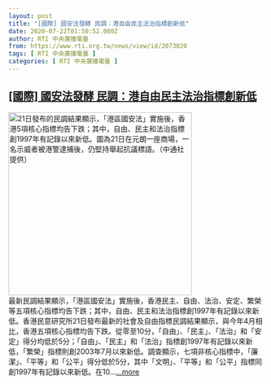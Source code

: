 ```yaml
---
layout: post
title: "[國際] 國安法發酵 民調：港自由民主法治指標創新低"
date: 2020-07-22T01:50:52.000Z
author: RTI 中央廣播電臺
from: https://www.rti.org.tw/news/view/id/2073020
tags: [ RTI 中央廣播電臺 ]
categories: [ RTI 中央廣播電臺 ]
---
```

<!--1595382652000-->
[[國際] 國安法發酵 民調：港自由民主法治指標創新低](https://www.rti.org.tw/news/view/id/2073020)
------

<div>
<img src="https://static.rti.org.tw/assets/thumbnails/2020/07/22/20200722000006M.jpg" width="360" alt="21日發布的民調結果顯示，「港區國安法」實施後，香港5項核心指標均告下跌；其中，自由、民主和法治指標創1997年有記錄以來新低。圖為21日在元朗一座商場，一名示威者被港警逮捕後，仍堅持舉起抗議標語。（中通社提供）" title="21日發布的民調結果顯示，「港區國安法」實施後，香港5項核心指標均告下跌；其中，自由、民主和法治指標創1997年有記錄以來新低。圖為21日在元朗一座商場，一名示威者被港警逮捕後，仍堅持舉起抗議標語。（中通社提供）"><br>最新民調結果顯示，「港區國安法」實施後，香港民主、自由、法治、安定、繁榮等五項核心指標均告下跌；其中，自由、民主和法治指標創1997年有記錄以來新低。香港民意研究所21日發布最新的社會及自由指標民調結果顯示，與今年4月相比，香港五項核心指標均告下跌。從零至10分，「自由」、「民主」、「法治」和「安定」得分均低於5分；「自由」、「民主」和「法治」指標創1997年有記錄以來新低，「繁榮」指標則創2003年7月以來新低。調查顯示，七項非核心指標中，「廉潔」、「平等」和「公平」得分低於5分，其中「文明」、「平等」和「公平」指標同創1997年有記錄以來新低。在10...<a target="_blank" href="https://www.rti.org.tw/news/view/id/2073020">...more</a>
</div>
